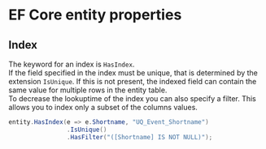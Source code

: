 # EF Core entity properties

## Index
The keyword for an index is `HasIndex`.\
If the field specified in the index must be unique, that is determined by the extension `IsUnique`. If this is not present, the indexed field can contain the same value for multiple rows in the entity table.\
To decrease the lookuptime of the index you can also specify a filter. This allows you to index only a subset of the columns values.

```C#
entity.HasIndex(e => e.Shortname, "UQ_Event_Shortname")
                .IsUnique()
                .HasFilter("([Shortname] IS NOT NULL)");
```


